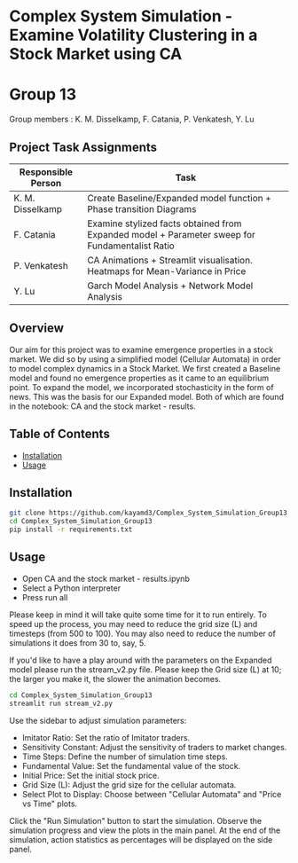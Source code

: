 # Complex System Simulation - Examine Volatility Clustering in a Stock Market using CA
# Group 13
  Group members : K. M. Disselkamp, F. Catania, P. Venkatesh, Y. Lu

## Project Task Assignments

| Responsible Person | Task |
|--------------------|-------------------|
| K. M. Disselkamp   | Create Baseline/Expanded model function + Phase transition Diagrams
| F. Catania         | Examine stylized facts obtained from Expanded model + Parameter sweep for Fundamentalist Ratio
| P. Venkatesh       | CA Animations + Streamlit visualisation. Heatmaps for Mean-Variance in Price
| Y. Lu              | Garch Model Analysis + Network Model Analysis

## Overview
Our aim for this project was to examine emergence properties in a stock market. We did so by using a simplified model (Cellular Automata) in order to model complex dynamics in a Stock Market.
We first created a Baseline model and found no emergence properties as it came to an equilibrium point. To expand the model, we incorporated stochasticity in the form of news.
This was the basis for our Expanded model. Both of which are found in the notebook: CA and the stock market - results.

## Table of Contents

- [Installation](#installation)
- [Usage](#usage)

## Installation

```bash
git clone https://github.com/kayamd3/Complex_System_Simulation_Group13 
cd Complex_System_Simulation_Group13
pip install -r requirements.txt
```

## Usage

- Open CA and the stock market - results.ipynb
- Select a Python interpreter
- Press run all 

Please keep in mind it will take quite some time for it to run entirely. To speed up the process, you may need to reduce the grid size (L) and timesteps (from 500 to 100). 
You may also need to reduce the number of simulations it does from 30 to, say, 5.

If you'd like to have a play around with the parameters on the Expanded model please run the stream_v2.py file. Please keep the Grid size (L) at 10; the larger you make it, the slower the animation becomes.

```bash
cd Complex_System_Simulation_Group13
streamlit run stream_v2.py 
```
Use the sidebar to adjust simulation parameters:

- Imitator Ratio: Set the ratio of Imitator traders.
- Sensitivity Constant: Adjust the sensitivity of traders to market changes.
- Time Steps: Define the number of simulation time steps.
- Fundamental Value: Set the fundamental value of the stock.
- Initial Price: Set the initial stock price.
- Grid Size (L): Adjust the grid size for the cellular automata.
- Select Plot to Display: Choose between "Cellular Automata" and "Price vs Time" plots.

Click the "Run Simulation" button to start the simulation.
Observe the simulation progress and view the plots in the main panel. At the end of the simulation, action statistics as percentages will be displayed on the side panel.
